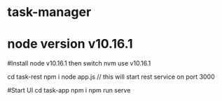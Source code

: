 # task-manager

# node version v10.16.1
#Install node v10.16.1 then switch nvm use v10.16.1

cd task-rest
npm i
node app.js  // this will start rest service on port 3000


#Start UI
cd task-app
npm i
npm run serve 


